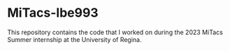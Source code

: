 # MiTacs-lbe993
This repository contains the code that I worked on during the 2023 MiTacs Summer internship at the University of Regina.
